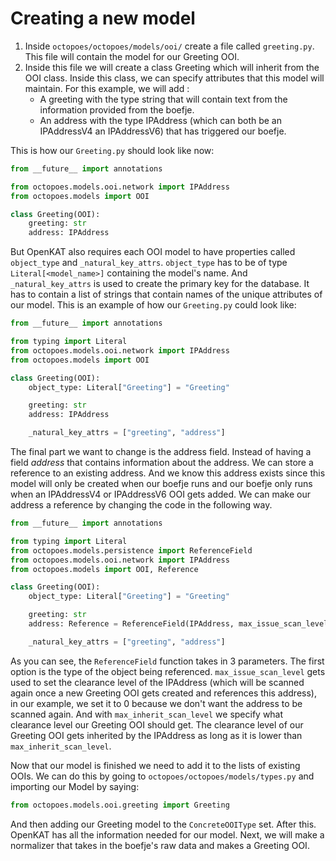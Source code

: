 # Creating a new model

1. Inside `octopoes/octopoes/models/ooi/` create a file called `greeting.py`. This file will contain the model for our Greeting OOI.
2. Inside this file we will create a class Greeting which will inherit from the OOI class. Inside this class, we can specify attributes that this model will maintain. For this example, we will add :
   - A greeting with the type string that will contain text from the information provided from the boefje.
   - An address with the type IPAddress (which can both be an IPAddressV4 an IPAddressV6) that has triggered our boefje.

This is how our `Greeting.py` should look like now:

```python
from __future__ import annotations

from octopoes.models.ooi.network import IPAddress
from octopoes.models import OOI

class Greeting(OOI):
    greeting: str
    address: IPAddress
```

But OpenKAT also requires each OOI model to have properties called `object_type` and `_natural_key_attrs`. `object_type` has to be of type `Literal[<model_name>]` containing the model's name. And `_natural_key_attrs` is used to create the primary key for the database. It has to contain a list of strings that contain names of the unique attributes of our model. This is an example of how our `Greeting.py` could look like:

```python
from __future__ import annotations

from typing import Literal
from octopoes.models.ooi.network import IPAddress
from octopoes.models import OOI

class Greeting(OOI):
    object_type: Literal["Greeting"] = "Greeting"

    greeting: str
    address: IPAddress

    _natural_key_attrs = ["greeting", "address"]
```

The final part we want to change is the address field. Instead of having a field _address_ that contains information about the address. We can store a reference to an existing address. And we know this address exists since this model will only be created when our boefje runs and our boefje only runs when an IPAddressV4 or IPAddressV6 OOI gets added. We can make our address a reference by changing the code in the following way.

```python
from __future__ import annotations

from typing import Literal
from octopoes.models.persistence import ReferenceField
from octopoes.models.ooi.network import IPAddress
from octopoes.models import OOI, Reference

class Greeting(OOI):
    object_type: Literal["Greeting"] = "Greeting"

    greeting: str
    address: Reference = ReferenceField(IPAddress, max_issue_scan_level=0, max_inherit_scan_level=3)

    _natural_key_attrs = ["greeting", "address"]
```

As you can see, the `ReferenceField` function takes in 3 parameters. The first option is the type of the object being referenced. `max_issue_scan_level` gets used to set the clearance level of the IPAddress (which will be scanned again once a new Greeting OOI gets created and references this address), in our example, we set it to 0 because we don't want the address to be scanned again. And with `max_inherit_scan_level` we specify what clearance level our Greeting OOI should get. The clearance level of our Greeting OOI gets inherited by the IPAddress as long as it is lower than `max_inherit_scan_level`.

Now that our model is finished we need to add it to the lists of existing OOIs. We can do this by going to `octopoes/octopoes/models/types.py` and importing our Model by saying:

```python
from octopoes.models.ooi.greeting import Greeting
```

And then adding our Greeting model to the `ConcreteOOIType` set.
After this. OpenKAT has all the information needed for our model. Next, we will make a normalizer that takes in the boefje's raw data and makes a Greeting OOI.
